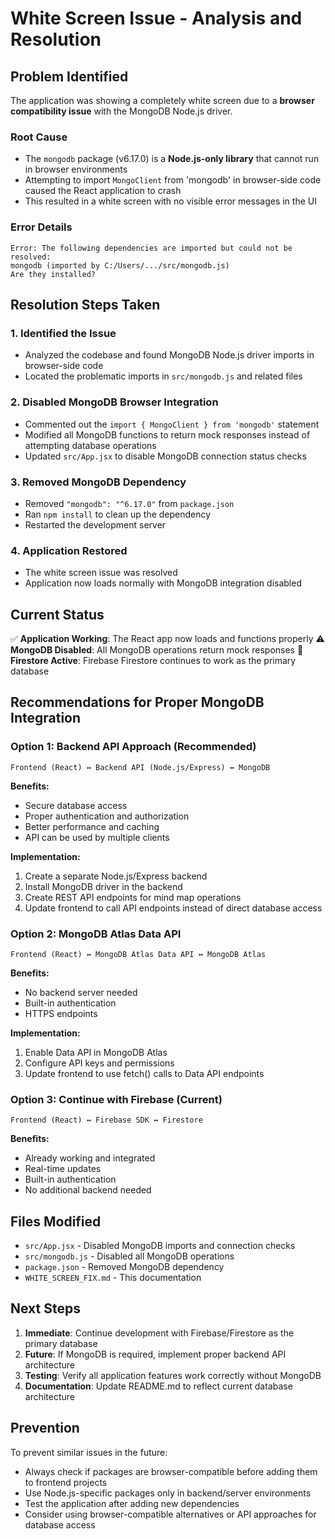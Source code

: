# White Screen Issue - Analysis and Resolution

## Problem Identified

The application was showing a completely white screen due to a **browser compatibility issue** with the MongoDB Node.js driver.

### Root Cause
- The `mongodb` package (v6.17.0) is a **Node.js-only library** that cannot run in browser environments
- Attempting to import `MongoClient` from 'mongodb' in browser-side code caused the React application to crash
- This resulted in a white screen with no visible error messages in the UI

### Error Details
```
Error: The following dependencies are imported but could not be resolved:
mongodb (imported by C:/Users/.../src/mongodb.js)
Are they installed?
```

## Resolution Steps Taken

### 1. Identified the Issue
- Analyzed the codebase and found MongoDB Node.js driver imports in browser-side code
- Located the problematic imports in `src/mongodb.js` and related files

### 2. Disabled MongoDB Browser Integration
- Commented out the `import { MongoClient } from 'mongodb'` statement
- Modified all MongoDB functions to return mock responses instead of attempting database operations
- Updated `src/App.jsx` to disable MongoDB connection status checks

### 3. Removed MongoDB Dependency
- Removed `"mongodb": "^6.17.0"` from `package.json`
- Ran `npm install` to clean up the dependency
- Restarted the development server

### 4. Application Restored
- The white screen issue was resolved
- Application now loads normally with MongoDB integration disabled

## Current Status

✅ **Application Working**: The React app now loads and functions properly
⚠️ **MongoDB Disabled**: All MongoDB operations return mock responses
🔄 **Firestore Active**: Firebase Firestore continues to work as the primary database

## Recommendations for Proper MongoDB Integration

### Option 1: Backend API Approach (Recommended)
```
Frontend (React) ↔ Backend API (Node.js/Express) ↔ MongoDB
```

**Benefits:**
- Secure database access
- Proper authentication and authorization
- Better performance and caching
- API can be used by multiple clients

**Implementation:**
1. Create a separate Node.js/Express backend
2. Install MongoDB driver in the backend
3. Create REST API endpoints for mind map operations
4. Update frontend to call API endpoints instead of direct database access

### Option 2: MongoDB Atlas Data API
```
Frontend (React) ↔ MongoDB Atlas Data API ↔ MongoDB Atlas
```

**Benefits:**
- No backend server needed
- Built-in authentication
- HTTPS endpoints

**Implementation:**
1. Enable Data API in MongoDB Atlas
2. Configure API keys and permissions
3. Update frontend to use fetch() calls to Data API endpoints

### Option 3: Continue with Firebase (Current)
```
Frontend (React) ↔ Firebase SDK ↔ Firestore
```

**Benefits:**
- Already working and integrated
- Real-time updates
- Built-in authentication
- No additional backend needed

## Files Modified

- `src/App.jsx` - Disabled MongoDB imports and connection checks
- `src/mongodb.js` - Disabled all MongoDB operations
- `package.json` - Removed MongoDB dependency
- `WHITE_SCREEN_FIX.md` - This documentation

## Next Steps

1. **Immediate**: Continue development with Firebase/Firestore as the primary database
2. **Future**: If MongoDB is required, implement proper backend API architecture
3. **Testing**: Verify all application features work correctly without MongoDB
4. **Documentation**: Update README.md to reflect current database architecture

## Prevention

To prevent similar issues in the future:
- Always check if packages are browser-compatible before adding them to frontend projects
- Use Node.js-specific packages only in backend/server environments
- Test the application after adding new dependencies
- Consider using browser-compatible alternatives or API approaches for database access